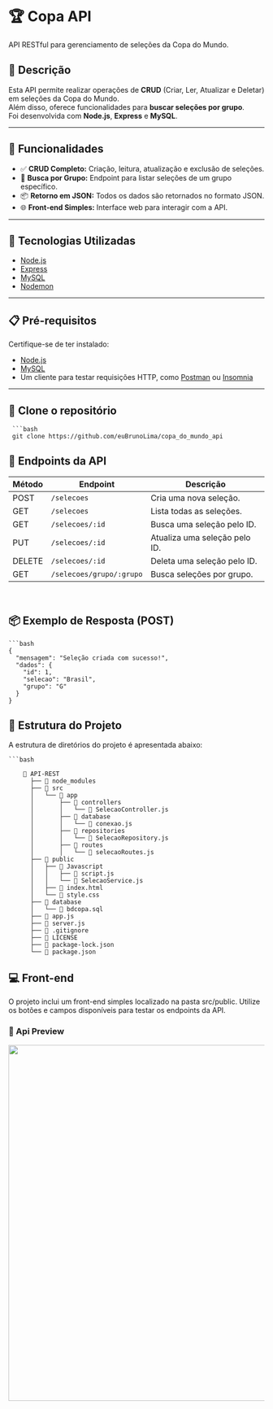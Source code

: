 # 🏆 Copa API

API RESTful para gerenciamento de seleções da Copa do Mundo.

## 📌 Descrição

Esta API permite realizar operações de **CRUD** (Criar, Ler, Atualizar e Deletar) em seleções da Copa do Mundo.  
Além disso, oferece funcionalidades para **buscar seleções por grupo**.  
Foi desenvolvida com **Node.js**, **Express** e **MySQL**.

---

## 🚀 Funcionalidades

- ✅ **CRUD Completo:** Criação, leitura, atualização e exclusão de seleções.
- 🔎 **Busca por Grupo:** Endpoint para listar seleções de um grupo específico.
- 📦 **Retorno em JSON:** Todos os dados são retornados no formato JSON.
- 🌐 **Front-end Simples:** Interface web para interagir com a API.

---

## 🧰 Tecnologias Utilizadas

- [Node.js](https://nodejs.org/)
- [Express](https://expressjs.com/)
- [MySQL](https://www.mysql.com/)
- [Nodemon](https://nodemon.io/)

---

## 📋 Pré-requisitos

Certifique-se de ter instalado:

- [Node.js](https://nodejs.org/)
- [MySQL](https://www.mysql.com/)
- Um cliente para testar requisições HTTP, como [Postman](https://www.postman.com/) ou [Insomnia](https://insomnia.rest/)

---

## 📃 Clone o repositório

     ```bash
     git clone https://github.com/euBrunoLima/copa_do_mundo_api

## 🔗 Endpoints da API

| Método | Endpoint | Descrição |
|--------|----------|-----------|
| POST | `/selecoes` | Cria uma nova seleção. |
| GET | `/selecoes` | Lista todas as seleções. |
| GET | `/selecoes/:id` | Busca uma seleção pelo ID. |
| PUT | `/selecoes/:id` | Atualiza uma seleção pelo ID. |
| DELETE | `/selecoes/:id` | Deleta uma seleção pelo ID. |
| GET | `/selecoes/grupo/:grupo` | Busca seleções por grupo. |


</br>

## 📦 Exemplo de Resposta (POST)

    ```bash
    {
      "mensagem": "Seleção criada com sucesso!",
      "dados": {
        "id": 1,
        "selecao": "Brasil",
        "grupo": "G"
      }
    }


## 📁 Estrutura do Projeto

A estrutura de diretórios do projeto é apresentada abaixo:

    ```bash
    
        📁 API-REST
          ├── 📁 node_modules
          ├── 📁 src
          │   └── 📁 app
          │       ├── 📁 controllers
          │       │   └── 📄 SelecaoController.js
          │       ├── 📁 database
          │       │   └── 📄 conexao.js
          │       ├── 📁 repositories
          │       │   └── 📄 SelecaoRepository.js
          │       ├── 📁 routes
          │       │   └── 📄 selecaoRoutes.js
          ├── 📁 public
          │   ├── 📁 Javascript
          │   │   ├── 📄 script.js
          │   │   └── 📄 SelecaoService.js
          │   ├── 📄 index.html
          │   └── 📄 style.css
          ├── 📁 database
          │   └── 📄 bdcopa.sql 
          ├── 📄 app.js
          ├── 📄 server.js
          ├── 📄 .gitignore
          ├── 📄 LICENSE
          ├── 📄 package-lock.json
          └── 📄 package.json




## 💻 Front-end
O projeto inclui um front-end simples localizado na pasta src/public.
Utilize os botões e campos disponíveis para testar os endpoints da API.

  ### 📸 Api Preview 
  <img src="https://github.com/user-attachments/assets/9c9bf63d-7f92-44a2-ac5d-8bdcfa2b9cab" width="700px" height="auto">






     
